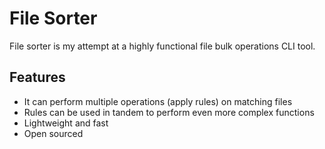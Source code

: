 # File Sorter

File sorter is my attempt at a highly functional file bulk operations CLI tool.

## Features
- It can perform multiple operations (apply rules) on matching files
- Rules can be used in tandem to perform even more complex functions
- Lightweight and fast
- Open sourced